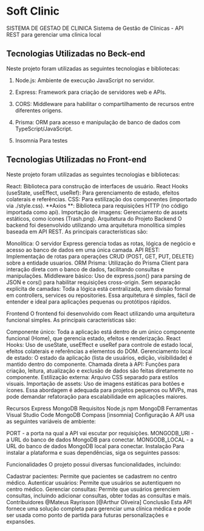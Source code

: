 <h1>Soft Clinic</h1>

 SISTEMA DE GESTAO DE CLINICA
Sistema de Gestão de Clinicas - API REST 
para gerenciar uma clinica local

<h2>Tecnologias Utilizadas no Beck-end</h2>
Neste projeto foram utilizadas as seguintes tecnologias e bibliotecas:

1. Node.js: Ambiente de execução JavaScript no servidor.
 
3. Express: Framework para criação de servidores web e APIs.
   
5. CORS: Middleware para habilitar o compartilhamento de recursos entre diferentes origens.
 
7. Prisma: ORM para acesso e manipulação de banco de dados com TypeScript/JavaScript.
   
9. Insomnia Para testes
<h2>Tecnologias Utilizadas no Front-end</h2>
Neste projeto foram utilizadas as seguintes tecnologias e bibliotecas:

React: Biblioteca para construção de interfaces de usuário.
React Hooks (useState, useEffect, useRef): Para gerenciamento de estado, efeitos colaterais e referências.
CSS: Para estilização dos componentes (importado via ./style.css).
**Axios **: Biblioteca para requisições HTTP (no código importada como api).
Importação de imagens: Gerenciamento de assets estáticos, como ícones (Trash.png).
Arquitetura do Projeto
Backend
O backend foi desenvolvido utilizando uma arquitetura monolítica simples baseada em API REST. As principais características são:

Monolítica: O servidor Express gerencia todas as rotas, lógica de negócio e acesso ao banco de dados em uma única camada.
API REST: Implementação de rotas para operações CRUD (POST, GET, PUT, DELETE) sobre a entidade usuarios.
ORM Prisma: Utilização do Prisma Client para interação direta com o banco de dados, facilitando consultas e manipulações.
Middleware básico: Uso de express.json() para parsing de JSON e cors() para habilitar requisições cross-origin.
Sem separação explícita de camadas: Toda a lógica está centralizada, sem divisão formal em controllers, services ou repositories.
Essa arquitetura é simples, fácil de entender e ideal para aplicações pequenas ou protótipos rápidos.

Frontend
O frontend foi desenvolvido com React utilizando uma arquitetura funcional simples. As principais características são:

Componente único: Toda a aplicação está dentro de um único componente funcional (Home), que gerencia estado, efeitos e renderização.
React Hooks: Uso de useState, useEffect e useRef para controle de estado local, efeitos colaterais e referências a elementos do DOM.
Gerenciamento local de estado: O estado da aplicação (lista de usuários, edição, visibilidade) é mantido dentro do componente.
Chamada direta à API: Funções para criação, leitura, atualização e exclusão de dados são feitas diretamente no componente.
Estilização externa: Arquivo CSS separado para estilos visuais.
Importação de assets: Uso de imagens estáticas para botões e ícones.
Essa abordagem é adequada para projetos pequenos ou MVPs, mas pode demandar refatoração para escalabilidade em aplicações maiores.

Recursos
Express
MongoDB
Requisitos
Node.js
npm
MongoDB
Ferramentas
Visual Studio Code
MongoDB Compass
[insomnia]
Configuração
A API usa as seguintes variáveis de ambiente:

PORT - a porta na qual a API vai escutar por requisições.
MONGODB_URI - a URL do banco de dados MongoDB para conectar.
MONGODB_LOCAL - a URL do banco de dados MongoDB local para conectar.
Instalação
Para instalar a plataforma e suas dependências, siga os seguintes passos:

Funcionalidades
O projeto possui diversas funcionalidades, incluindo:

Cadastrar pacientes: Permite que pacientes se cadastrem no centro médico.
Autenticar usuários: Permite que usuários se autentiquem no centro médico.
Gerenciar consultas: Permite que usuários gerenciem consultas, incluindo adicionar consultas, obter todas as consultas e mais.
Contribuidores
@Mateus Rayrisson
[@Arthur Oliveira]
Conclusão
Esta API fornece uma solução completa para gerenciar uma clínica médica e pode ser usada como ponto de partida para futuras personalizações e expansões.
 
